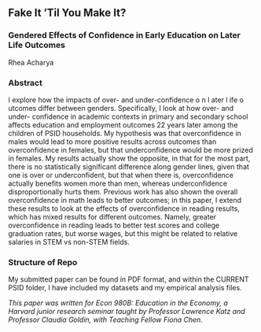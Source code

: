 ## Fake It ’Til You Make It?
### Gendered Effects of Confidence in Early Education on Later Life Outcomes
Rhea Acharya

### Abstract
I explore how the impacts of over- and under-confidence o n l ater l ife o utcomes differ
between genders. Specifically, I look at how over- and under- confidence in academic contexts in primary
and secondary school affects education and employment outcomes 22 years later among the children of PSID
households. My hypothesis was that overconfidence in males would lead to more positive results across
outcomes than overconfidence in females, but that underconfidence would be more prized in females. My
results actually show the opposite, in that for the most part, there is no statistically significant difference
along gender lines, given that one is over or underconfident, but that when there is, overconfidence
actually benefits women more than men, whereas underconfidence disproportionally hurts them. Previous
work has also shown the overall overconfidence in math leads to better outcomes; in this paper, I extend
these results to look at the effects of overconfidence in reading results, which has mixed results for
different outcomes. Namely, greater overconfidence in reading leads to better test scores and college
graduation rates, but worse wages, but this might be related to relative salaries in STEM vs non-STEM
fields.

### Structure of Repo
My submitted paper can be found in PDF format, and within the CURRENT PSID folder, I have included my datasets and my empirical analysis files.

_This paper was written for Econ 980B: Education in the Economy, a Harvard junior research seminar
taught by Professor Lawrence Katz and Professor Claudia Goldin, with Teaching Fellow Fiona Chen._

